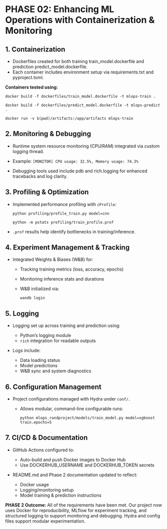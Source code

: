 
# PHASE 02: Enhancing ML Operations with Containerization & Monitoring

## 1. Containerization

- Dockerfiles created for both training train_model.dockerfile and prediction predict_model.dockerfile.
- Each container includes environment setup via requirements.txt and pyproject.toml.

**Containers tested using:**

`docker build -f dockerfiles/train_model.dockerfile -t mlops-train .`

`docker build -f dockerfiles/predict_model.dockerfile -t mlops-predict .`

`docker run -v $(pwd)/artifacts:/app/artifacts mlops-train`

## 2. Monitoring & Debugging

- Runtime system resource monitoring (CPU/RAM) integrated via custom logging thread.
-
  Example: `[MONITOR] CPU usage: 32.5%, Memory usage: 74.3%`

- Debugging tools used include pdb and rich.logging for enhanced tracebacks and log clarity.

## 3. Profiling & Optimization

- Implemented performance profiling with `cProfile`:

  `python profiling/profile_train.py model=cnn`

  `python -m pstats profiling/train_profile.prof`

- `.prof` results help identify bottlenecks in training/inference.

## 4. Experiment Management & Tracking

- Integrated Weights & Biases (W&B) for:
    - Tracking training metrics (loss, accuracy, epochs)
    - Monitoring inference stats and durations
    - W&B initialized via:

      `wandb login`

## 5. Logging

- Logging set up across training and prediction using:
    - Python’s logging module
    - `rich` integration for readable outputs

- Logs include:
    - Data loading status
    - Model predictions
    - W&B sync and system diagnostics

## 6. Configuration Management

- Project configurations managed with Hydra under `conf/.`
    - Allows modular, command-line configurable runs:

      `python mlops_randproject/models/train_model.py model=xgboost train.epochs=5`

## 7. CI/CD & Documentation

- GitHub Actions configured to:
    - Auto-build and push Docker images to Docker Hub
    - Use DOCKERHUB_USERNAME and DOCKERHUB_TOKEN secrets

- README.md and Phase 2 documentation updated to reflect:
    - Docker usage
    - Logging/monitoring setup
    - Model training & prediction instructions


**PHASE 2 Outcome:**
 All of the requirements have been met. Our project now uses Docker for reproducibility, MLflow for experiment tracking, and structured logging to support monitoring and debugging. Hydra and config files support modular experimentation.
